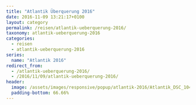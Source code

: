 ```yaml
---
title: "Atlantik Überquerung 2016"
date: 2016-11-09 13:21:17+0100
layout: category
permalink: /reisen/atlantik-ueberquerung-2016/
taxonomy: atlantik-ueberquerung-2016
categories:
  - reisen
  - atlantik-ueberquerung-2016
series:
  name: "Atlantik 2016"
redirect_from:
  - /atlantik-ueberquerung-2016/
  - /2016/11/09/atlantik-ueberquerung-2016/
header:
  image: /assets/images/responsive/popup/atlantik-2016/Atlantik_DSC_1049.jpg
  padding-bottom: 66.66%
---
```

